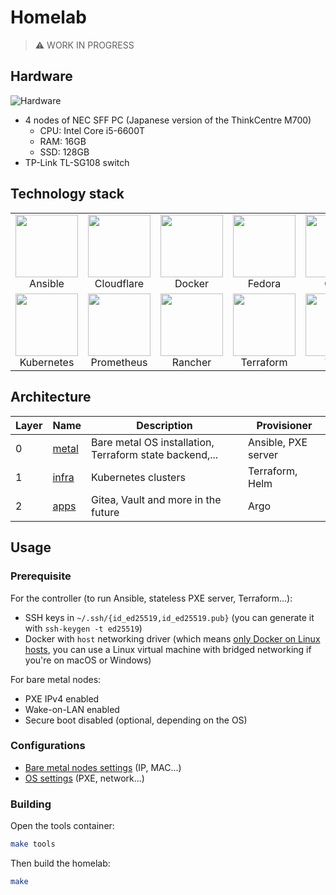 # Homelab

> ⚠️ WORK IN PROGRESS

## Hardware

![Hardware](https://user-images.githubusercontent.com/27996771/98970963-25137200-2543-11eb-8f2d-f9a2d45756ef.JPG)

- 4 nodes of NEC SFF PC (Japanese version of the ThinkCentre M700)
  - CPU: Intel Core i5-6600T
  - RAM: 16GB
  - SSD: 128GB
- TP-Link TL-SG108 switch

## Technology stack

<table>
  <tr>
    <td align="center"><a><img src="https://simpleicons.org/icons/ansible.svg" width="100px;"/><br/>Ansible</td>
    <td align="center"><a><img src="https://simpleicons.org/icons/cloudflare.svg" width="100px;"/><br/>Cloudflare</td>
    <td align="center"><a><img src="https://simpleicons.org/icons/docker.svg" width="100px;"/><br/>Docker</td>
    <td align="center"><a><img src="https://simpleicons.org/icons/fedora.svg" width="100px;"/><br/>Fedora</td>
    <td align="center"><a><img src="https://simpleicons.org/icons/gitea.svg" width="100px;"/><br/>Gitea</td>
    <td align="center"><a><img src="https://simpleicons.org/icons/helm.svg" width="100px;"/><br/>Helm</td>
  </tr>
  <tr>
    <td align="center"><a><img src="https://simpleicons.org/icons/kubernetes.svg" width="100px;"/><br/>Kubernetes</td>
    <td align="center"><a><img src="https://simpleicons.org/icons/prometheus.svg" width="100px;"/><br/>Prometheus</td>
    <td align="center"><a><img src="https://simpleicons.org/icons/rancher.svg" width="100px;"/><br/>Rancher</td>
    <td align="center"><a><img src="https://simpleicons.org/icons/terraform.svg" width="100px;"/><br/>Terraform</td>
    <td align="center"><a><img src="https://simpleicons.org/icons/vault.svg" width="100px;"/><br/>Vault</td>
    <td align="center"><a><img src="https://simpleicons.org/icons/wireguard.svg" width="100px;"/><br/>Wireguard</td>
  </tr>
  <tr>
  </tr>
</table>

## Architecture

| Layer | Name                   | Description                                             | Provisioner         |
|-------|------------------------|---------------------------------------------------------|---------------------|
| 0     | [metal](./metal)       | Bare metal OS installation, Terraform state backend,... | Ansible, PXE server |
| 1     | [infra](./infra)       | Kubernetes clusters                                     | Terraform, Helm     |
| 2     | [apps](./apps)         | Gitea, Vault and more in the future                     | Argo                |

## Usage

### Prerequisite

For the controller (to run Ansible, stateless PXE server, Terraform...):

- SSH keys in `~/.ssh/{id_ed25519,id_ed25519.pub}` (you can generate it with `ssh-keygen -t ed25519`)
- Docker with `host` networking driver (which means [only Docker on Linux hosts](https://docs.docker.com/network/host/), you can use a Linux virtual machine with bridged networking if you're on macOS or Windows)

For bare metal nodes:

- PXE IPv4 enabled
- Wake-on-LAN enabled
- Secure boot disabled (optional, depending on the OS)

### Configurations

- [Bare metal nodes settings](./metal/hosts.ini) (IP, MAC...)
- [OS settings](./metal/group_vars/all.yml) (PXE, network...)

### Building

Open the tools container:

```sh
make tools
```

Then build the homelab:

```sh
make
```
